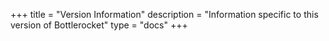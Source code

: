 +++
title = "Version Information"
description = "Information specific to this version of Bottlerocket"
type = "docs"
+++